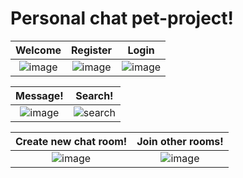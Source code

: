 # Personal chat pet-project!



 Welcome |          Register            |   Login
:-------------------------:|:-------------------------:|:-------------------------:
![image](https://user-images.githubusercontent.com/56166165/150930212-56aef569-bcc5-46ed-8869-c6b2bbd775ea.png) |  ![image](https://user-images.githubusercontent.com/56166165/150930628-28bfefe6-e335-47b0-acc6-fe30b1fca3a7.png) |  ![image](https://user-images.githubusercontent.com/56166165/150930396-068e339e-575e-4f82-85fc-785e79d2b3a1.png)


Message!             |  Search!
:-------------------------:|:-------------------------:
![image](https://user-images.githubusercontent.com/56166165/150932859-77dc5ae4-da9b-44ff-b7ba-ca4dbc257d17.png) |  ![search](https://user-images.githubusercontent.com/56166165/150941668-35bba52e-67eb-4e48-b497-9cb206770d8c.png)





Create new chat room!             |  Join other rooms!
:-------------------------:|:-------------------------:
![image](https://user-images.githubusercontent.com/56166165/150935565-fff0fa2c-66f9-4eda-af63-a092d115b705.png)  |  ![image](https://user-images.githubusercontent.com/56166165/150935429-7797dee5-a509-4332-a756-5db380723d47.png)








